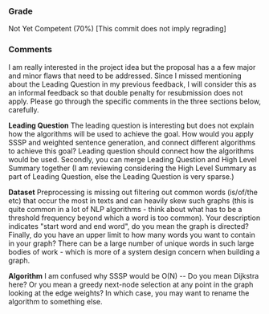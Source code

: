 ### Grade
Not Yet Competent (70%) [This commit does not imply regrading]


### Comments
I am really interested in the project idea but the proposal has a a few major and minor flaws that need to be addressed. Since I missed mentioning about the Leading Question in my previous feedback, I will consider this as an informal feedback so that double penalty for resubmission does not apply. Please go through the specific comments in the three sections below, carefully.

**Leading Question**
The leading question is interesting but does not explain how the algorithms will be used to achieve the goal. How would you apply SSSP and weighted sentence generation, and connect different algorithms to achieve this goal? Leading question should connect how the algorithms would be used. Secondly, you can merge Leading Question and High Level Summary together (I am reviewing considering the High Level Summary as part of Leading Question, else the Leading Question is very sparse.)

**Dataset**
Preprocessing is missing out filtering out common words (is/of/the etc) that occur the most in texts and can heavily skew such graphs (this is quite common in a lot of NLP algorithms - think about what has to be a threshold frequency beyond which a word is too common). Your description indicates "start word and end word", do you mean the graph is directed? Finally, do you have an upper limit to how many words you want to contain in your graph? There can be a large number of unique words in such large bodies of work - which is more of a system design concern when building a graph.

**Algorithm**
I am confused why SSSP would be O(N) -- Do you mean Dijkstra here? Or you mean a greedy next-node selection at any point in the graph looking at the edge weights? In which case, you may want to rename the algorithm to something else. 